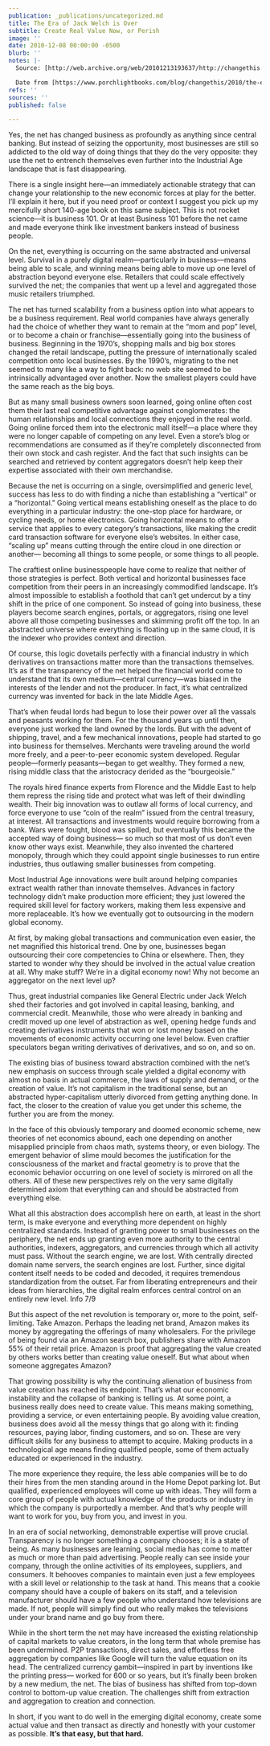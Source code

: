 ```yaml
---
publication: _publications/uncategorized.md
title: The Era of Jack Welch is Over
subtitle: Create Real Value Now, or Perish
image: ''
date: 2010-12-08 00:00:00 -0500
blurb: ''
notes: |-
  Source: [http://web.archive.org/web/20101213193637/http://changethis.com/manifesto/77.01.RealValueNow/pdf/77.01.RealValueNow.pdf](http://web.archive.org/web/20101213193637/http://changethis.com/manifesto/77.01.RealValueNow/pdf/77.01.RealValueNow.pdf "http://web.archive.org/web/20101213193637/http://changethis.com/manifesto/77.01.RealValueNow/pdf/77.01.RealValueNow.pdf")

  Date from [https://www.porchlightbooks.com/blog/changethis/2010/the-era-of-jack-welch-is-over-create-real-value-now-or-perish-](https://www.porchlightbooks.com/blog/changethis/2010/the-era-of-jack-welch-is-over-create-real-value-now-or-perish- "https://www.porchlightbooks.com/blog/changethis/2010/the-era-of-jack-welch-is-over-create-real-value-now-or-perish-")
refs: ''
sources: ''
published: false

---
```

Yes, the net has changed business as profoundly as anything since central banking. But instead of seizing the opportunity, most businesses are still so addicted to the old way of doing things that they do the very opposite: they use the net to entrench themselves even further into the Industrial Age landscape that is fast disappearing. 

There is a single insight here—an immediately actionable strategy that can change your relationship to the new economic forces at play for the better. I’ll explain it here, but if you need proof or context I suggest you pick up my mercifully short 140-age book on this same subject. This is not rocket science—it is business 101. Or at least Business 101 before the net came and made everyone think like investment bankers instead of business people. 

On the net, everything is occurring on the same abstracted and universal level. Survival in a purely digital realm—particularly in business—means being able to scale, and winning means being able to move up one level of abstraction beyond everyone else. Retailers that could scale effectively survived the net; the companies that went up a level and aggregated those music retailers triumphed. 

The net has turned scalability from a business option into what appears to be a business requirement. Real world companies have always generally had the choice of whether they want to remain at the “mom and pop” level, or to become a chain or franchise—essentially going into the business of business. Beginning in the 1970’s, shopping malls and big box stores changed the retail landscape, putting the pressure of internationally scaled competition onto local businesses. By the 1990’s, migrating to the net seemed to many like a way to fight back: no web site seemed to be intrinsically advantaged over another. Now the smallest players could have the same reach as the big boys. 

But as many small business owners soon learned, going online often cost them their last real competitive advantage against conglomerates: the human relationships and local connections they enjoyed in the real world. Going online forced them into the electronic mall itself—a place where they were no longer capable of competing on any level. Even a store’s blog or recommendations are consumed as if they’re completely disconnected from their own stock and cash register. And the fact that such insights can be searched and retrieved by content aggregators doesn’t help keep their expertise associated with their own merchandise. 

Because the net is occurring on a single, oversimplified and generic level, success has less to do with finding a niche than establishing a “vertical” or a “horizontal.” Going vertical means establishing oneself as the place to do everything in a particular industry: the one-stop place for hardware, or cycling needs, or home electronics. Going horizontal means to offer a service that applies to every category’s transactions, like making the credit card transaction software for everyone else’s websites. In either case, “scaling up” means cutting through the entire cloud in one direction or another— becoming all things to some people, or some things to all people. 

The craftiest online businesspeople have come to realize that neither of those strategies is perfect. Both vertical and horizontal businesses face competition from their peers in an increasingly commodified landscape. It’s almost impossible to establish a foothold that can’t get undercut by a tiny shift in the price of one component. So instead of going into business, these players become search engines, portals, or aggregators, rising one level above all those competing businesses and skimming profit off the top. In an abstracted universe where everything is floating up in the same cloud, it is the indexer who provides context and direction. 

Of course, this logic dovetails perfectly with a financial industry in which derivatives on transactions matter more than the transactions themselves. It’s as if the transparency of the net helped the financial world come to understand that its own medium—central currency—was biased in the interests of the lender and not the producer. In fact, it’s what centralized currency was invented for back in the late Middle Ages. 

That’s when feudal lords had begun to lose their power over all the vassals and peasants working for them. For the thousand years up until then, everyone just worked the land owned by the lords. But with the advent of shipping, travel, and a few mechanical innovations, people had started to go into business for themselves. Merchants were traveling around the world more freely, and a peer-to-peer economic system developed. Regular people—formerly peasants—began to get wealthy. They formed a new, rising middle class that the aristocracy derided as the “bourgeoisie.” 

The royals hired finance experts from Florence and the Middle East to help them repress the rising tide and protect what was left of their dwindling wealth. Their big innovation was to outlaw all forms of local currency, and force everyone to use “coin of the realm” issued from the central treasury, at interest. All transactions and investments would require borrowing from a bank. Wars were fought, blood was spilled, but eventually this became the accepted way of doing business— so much so that most of us don’t even know other ways exist. Meanwhile, they also invented the chartered monopoly, through which they could appoint single businesses to run entire industries, thus outlawing smaller businesses from competing. 

Most Industrial Age innovations were built around helping companies extract wealth rather than innovate themselves. Advances in factory technology didn’t make production more efficient; they just lowered the required skill level for factory workers, making them less expensive and more replaceable. It’s how we eventually got to outsourcing in the modern global economy. 

At first, by making global transactions and communication even easier, the net magnified this historical trend. One by one, businesses began outsourcing their core competencies to China or elsewhere. Then, they started to wonder why they should be involved in the actual value creation at all. Why make stuff? We’re in a digital economy now! Why not become an aggregator on the next level up? 

Thus, great industrial companies like General Electric under Jack Welch shed their factories and got involved in capital leasing, banking, and commercial credit. Meanwhile, those who were already in banking and credit moved up one level of abstraction as well, opening hedge funds and creating derivatives instruments that won or lost money based on the movements of economic activity occurring one level below. Even craftier speculators began writing derivatives of derivatives, and so on, and so on. 

The existing bias of business toward abstraction combined with the net’s new emphasis on success through scale yielded a digital economy with almost no basis in actual commerce, the laws of supply and demand, or the creation of value. It’s not capitalism in the traditional sense, but an abstracted hyper-capitalism utterly divorced from getting anything done. In fact, the closer to the creation of value you get under this scheme, the further you are from the money. 

In the face of this obviously temporary and doomed economic scheme, new theories of net economics abound, each one depending on another misapplied principle from chaos math, systems theory, or even biology. The emergent behavior of slime mould becomes the justification for the consciousness of the market and fractal geometry is to prove that the economic behavior occurring on one level of society is mirrored on all the others. All of these new perspectives rely on the very same digitally determined axiom that everything can and should be abstracted from everything else. 

What all this abstraction does accomplish here on earth, at least in the short term, is make everyone and everything more dependent on highly centralized standards. Instead of granting power to small businesses on the periphery, the net ends up granting even more authority to the central authorities, indexers, aggregators, and currencies through which all activity must pass. Without the search engine, we are lost. With centrally directed domain name servers, the search engines are lost. Further, since digital content itself needs to be coded and decoded, it requires tremendous standardization from the outset. Far from liberating entrepreneurs and their ideas from hierarchies, the digital realm enforces central control on an entirely new level. Info 7/9 

But this aspect of the net revolution is temporary or, more to the point, self-limiting. Take Amazon. Perhaps the leading net brand, Amazon makes its money by aggregating the offerings of many wholesalers. For the privilege of being found via an Amazon search box, publishers share with Amazon 55% of their retail price. Amazon is proof that aggregating the value created by others works better than creating value oneself. But what about when someone aggregates Amazon? 

That growing possibility is why the continuing alienation of business from value creation has reached its endpoint. That’s what our economic instability and the collapse of banking is telling us. At some point, a business really does need to create value. This means making something, providing a service, or even entertaining people. By avoiding value creation, business does avoid all the messy things that go along with it: finding resources, paying labor, finding customers, and so on. These are very difficult skills for any business to attempt to acquire. Making products in a technological age means finding qualified people, some of them actually educated or experienced in the industry. 

The more experience they require, the less able companies will be to do their hires from the men standing around in the Home Depot parking lot. But qualified, experienced employees will come up with ideas. They will form a core group of people with actual knowledge of the products or industry in which the company is purportedly a member. And that’s why people will want to work for you, buy from you, and invest in you. 

In an era of social networking, demonstrable expertise will prove crucial. Transparency is no longer something a company chooses; it is a state of being. As many businesses are learning, social media has come to matter as much or more than paid advertising. People really can see inside your company, through the online activities of its employees, suppliers, and consumers. It behooves companies to maintain even just a few employees with a skill level or relationship to the task at hand. This means that a cookie company should have a couple of bakers on its staff, and a television manufacturer should have a few people who understand how televisions are made. If not, people will simply find out who really makes the televisions under your brand name and go buy from there. 

While in the short term the net may have increased the existing relationship of capital markets to value creators, in the long term that whole premise has been undermined. P2P transactions, direct sales, and effortless free aggregation by companies like Google will turn the value equation on its head. The centralized currency gambit—inspired in part by inventions like the printing press— worked for 600 or so years, but it’s finally been broken by a new medium, the net. The bias of business has shifted from top-down control to bottom-up value creation. The challenges shift from extraction and aggregation to creation and connection. 

In short, if you want to do well in the emerging digital economy, create some actual value and then transact as directly and honestly with your customer as possible. **It’s that easy, but that hard.**
